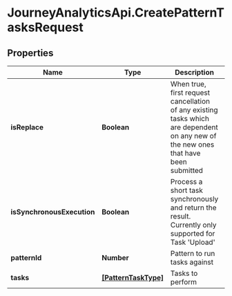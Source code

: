 # JourneyAnalyticsApi.CreatePatternTasksRequest

## Properties

Name | Type | Description | Notes
------------ | ------------- | ------------- | -------------
**isReplace** | **Boolean** | When true, first request cancellation of any existing tasks which are dependent on any new of the new ones that have been submitted | [optional] 
**isSynchronousExecution** | **Boolean** | Process a short task synchronously and return the result. Currently only supported for Task &#39;Upload&#39; | [optional] 
**patternId** | **Number** | Pattern to run tasks against | [optional] 
**tasks** | [**[PatternTaskType]**](PatternTaskType.md) | Tasks to perform | [optional] 


